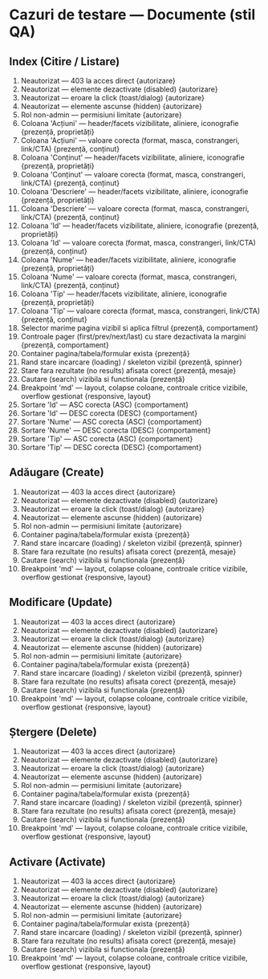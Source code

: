 # Cazuri de testare — Documente (stil QA)
## Index (Citire / Listare)
01. Neautorizat — 403 la acces direct {autorizare}
02. Neautorizat — elemente dezactivate (disabled) {autorizare}
03. Neautorizat — eroare la click (toast/dialog) {autorizare}
04. Neautorizat — elemente ascunse (hidden) {autorizare}
05. Rol non-admin — permisiuni limitate {autorizare}
06. Coloana 'Acțiuni' — header/facets vizibilitate, aliniere, iconografie {prezență, proprietăți}
07. Coloana 'Acțiuni' — valoare corecta (format, masca, constrangeri, link/CTA) {prezență, conținut}
08. Coloana 'Conținut' — header/facets vizibilitate, aliniere, iconografie {prezență, proprietăți}
09. Coloana 'Conținut' — valoare corecta (format, masca, constrangeri, link/CTA) {prezență, conținut}
10. Coloana 'Descriere' — header/facets vizibilitate, aliniere, iconografie {prezență, proprietăți}
11. Coloana 'Descriere' — valoare corecta (format, masca, constrangeri, link/CTA) {prezență, conținut}
12. Coloana 'Id' — header/facets vizibilitate, aliniere, iconografie {prezență, proprietăți}
13. Coloana 'Id' — valoare corecta (format, masca, constrangeri, link/CTA) {prezență, conținut}
14. Coloana 'Nume' — header/facets vizibilitate, aliniere, iconografie {prezență, proprietăți}
15. Coloana 'Nume' — valoare corecta (format, masca, constrangeri, link/CTA) {prezență, conținut}
16. Coloana 'Tip' — header/facets vizibilitate, aliniere, iconografie {prezență, proprietăți}
17. Coloana 'Tip' — valoare corecta (format, masca, constrangeri, link/CTA) {prezență, conținut}
18. Selector marime pagina vizibil si aplica filtrul {prezență, comportament}
19. Controale pager (first/prev/next/last) cu stare dezactivata la margini {prezență, comportament}
20. Container pagina/tabela/formular exista {prezență}
21. Rand stare incarcare (loading) / skeleton vizibil {prezență, spinner}
22. Stare fara rezultate (no results) afisata corect {prezență, mesaje}
23. Cautare (search) vizibila si functionala {prezență}
24. Breakpoint 'md' — layout, colapse coloane, controale critice vizibile, overflow gestionat {responsive, layout}
25. Sortare 'Id' — ASC corecta (ASC) {comportament}
26. Sortare 'Id' — DESC corecta (DESC) {comportament}
27. Sortare 'Nume' — ASC corecta (ASC) {comportament}
28. Sortare 'Nume' — DESC corecta (DESC) {comportament}
29. Sortare 'Tip' — ASC corecta (ASC) {comportament}
30. Sortare 'Tip' — DESC corecta (DESC) {comportament}

## Adăugare (Create)
01. Neautorizat — 403 la acces direct {autorizare}
02. Neautorizat — elemente dezactivate (disabled) {autorizare}
03. Neautorizat — eroare la click (toast/dialog) {autorizare}
04. Neautorizat — elemente ascunse (hidden) {autorizare}
05. Rol non-admin — permisiuni limitate {autorizare}
06. Container pagina/tabela/formular exista {prezență}
07. Rand stare incarcare (loading) / skeleton vizibil {prezență, spinner}
08. Stare fara rezultate (no results) afisata corect {prezență, mesaje}
09. Cautare (search) vizibila si functionala {prezență}
10. Breakpoint 'md' — layout, colapse coloane, controale critice vizibile, overflow gestionat {responsive, layout}

## Modificare (Update)
01. Neautorizat — 403 la acces direct {autorizare}
02. Neautorizat — elemente dezactivate (disabled) {autorizare}
03. Neautorizat — eroare la click (toast/dialog) {autorizare}
04. Neautorizat — elemente ascunse (hidden) {autorizare}
05. Rol non-admin — permisiuni limitate {autorizare}
06. Container pagina/tabela/formular exista {prezență}
07. Rand stare incarcare (loading) / skeleton vizibil {prezență, spinner}
08. Stare fara rezultate (no results) afisata corect {prezență, mesaje}
09. Cautare (search) vizibila si functionala {prezență}
10. Breakpoint 'md' — layout, colapse coloane, controale critice vizibile, overflow gestionat {responsive, layout}

## Ștergere (Delete)
01. Neautorizat — 403 la acces direct {autorizare}
02. Neautorizat — elemente dezactivate (disabled) {autorizare}
03. Neautorizat — eroare la click (toast/dialog) {autorizare}
04. Neautorizat — elemente ascunse (hidden) {autorizare}
05. Rol non-admin — permisiuni limitate {autorizare}
06. Container pagina/tabela/formular exista {prezență}
07. Rand stare incarcare (loading) / skeleton vizibil {prezență, spinner}
08. Stare fara rezultate (no results) afisata corect {prezență, mesaje}
09. Cautare (search) vizibila si functionala {prezență}
10. Breakpoint 'md' — layout, colapse coloane, controale critice vizibile, overflow gestionat {responsive, layout}

## Activare (Activate)
01. Neautorizat — 403 la acces direct {autorizare}
02. Neautorizat — elemente dezactivate (disabled) {autorizare}
03. Neautorizat — eroare la click (toast/dialog) {autorizare}
04. Neautorizat — elemente ascunse (hidden) {autorizare}
05. Rol non-admin — permisiuni limitate {autorizare}
06. Container pagina/tabela/formular exista {prezență}
07. Rand stare incarcare (loading) / skeleton vizibil {prezență, spinner}
08. Stare fara rezultate (no results) afisata corect {prezență, mesaje}
09. Cautare (search) vizibila si functionala {prezență}
10. Breakpoint 'md' — layout, colapse coloane, controale critice vizibile, overflow gestionat {responsive, layout}

